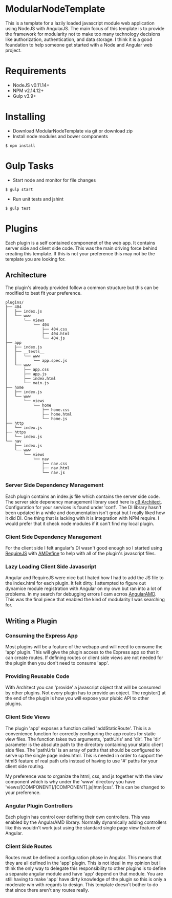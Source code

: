 # ModularNodeTemplate

This is a template for a lazily loaded javascript module web application using NodeJS with AngularJS. The main focus of this template is to provide the framework for modularity not to make too many technology decisions like authorization, authentication, and data storage. I think it is a good foundation to help someone get started with a Node and Angular web project.

# Requirements

* NodeJS v0.11.14+
* NPM v2.14.12+
* Gulp v3.9+

# Installing

* Download ModularNodeTemplate via git or download zip
* Install node modules and bower components
```
$ npm install
```

# Gulp Tasks

* Start node and monitor for file changes
```
$ gulp start
```
* Run unit tests and jshint
```
$ gulp test
```

# Plugins

Each plugin is a self contained componenet of the web app. It contains server side and client side code. This was the main driving force behind creating this template. If this is not your preference this may not be the template you are looking for.

## Architecture

The plugin's already provided follow a common structure but this can be modified to best fit your preference.

```
plugins/
├── 404
│   ├── index.js
│   └── www
│       └── views
│           └── 404
│               ├── 404.css
│               ├── 404.html
│               └── 404.js
├── app
│   ├── index.js
│   ├── __tests__
│   │   └── www
│   │       └── app.spec.js
│   └── www
│       ├── app.css
│       ├── app.js
│       ├── index.html
│       └── main.js
├── home
│   ├── index.js
│   └── www
│       └── views
│           └── home
│               ├── home.css
│               ├── home.html
│               └── home.js
├── http
│   └── index.js
├── https
│   └── index.js
└── nav
    ├── index.js
    └── www
        └── views
            └── nav
                ├── nav.css
                ├── nav.html
                └── nav.js
```

### Server Side Dependency Management

Each plugin contains an index.js file which contains the server side code. The server side depenency management library used here is [c9:Architect](https://github.com/c9/architect). Configuration for your services is found under 'conf'. The DI library hasn't been updated in a while and documentation isn't great but I really liked how it did DI. One thing that is lacking with it is integration with NPM require. I would prefer that it check node modules if it can't find my local plugin.

### Client Side Dependency Management

For the client side I felt angular's DI wasn't good enough so I started using [RequireJS](http://requirejs.org/docs/node.html) with [AMDefine](https://github.com/jrburke/amdefine) to help with all of the plugin's javascript files. 

### Lazy Loading Client Side Javascript

Angular and RequireJS were nice but I hated how I had to add the JS file to the index.html for each plugin. It felt dirty. I attempted to figure out dynamice module registration with Angular on my own but ran into a lot of problems. In my search for debugging errors I cam acrros [AngularAMD](https://github.com/marcoslin/angularAMD). This was the final piece that enabled the kind of modularity I was searching for.

## Writing a Plugin

### Consuming the Express App

Most plugins will be a feature of the webapp and will need to consume the 'app' plugin. This will give the plugin access to the Express app so that it can create routes. If defining routes or client side views are not needed for the plugin then you don't need to consume 'app'.

### Providing Reusable Code

With Architect you can 'provide' a javascript object that will be consumed by other plugins. Not every plugin has to provide an object. The register() at the end of the plugin is how you will expose your plubic API to other plugins.

### Client Side Views

The plugin 'app' exposes a function called 'addStaticRoute'. This is a convenience function for correctly configuring the app routes for static view files. The function takes two arguments, 'pathUrls' and 'dir'. The 'dir' parameter is the absolute path to the directory containing your static client side files. The 'pathUrls' is an array of paths that should be configured to serve up the single page index.html. This is needed in order to support the html5 feature of real path urls instead of having to use '#' paths for your client side routing.

My preference was to organize the html, css, and js together with the view component which is why under the 'www' directory you have 'views/[COMPONENT]/[COMPONENT].js|html|css'. This can be changed to your preference.

### Angular Plugin Controllers

Each plugin has control over defining their own controllers. This was enabled by the AngularAMD library. Normally dynamically adding controllers like this wouldn't work just using the standard single page view feature of Angular.

### Client Side Routes

Routes must be defined a configuration phase in Angular. This means that they are all defined in the 'app' plugin. This is not ideal in my opinion but I think the only way to delegate this responsibility to other plugins is to define a separate angular module and have 'app' depend on that module. You are still having to make 'app' have dirty knowledge of the plugin so this is only a moderate win with regards to design. This template doesn't bother to do that since there aren't any routes really.

